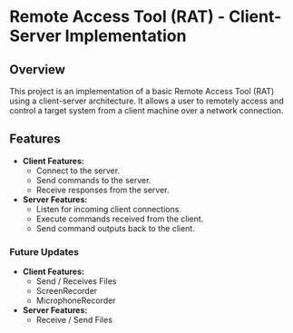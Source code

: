# Remote Access Tool (RAT) - Client-Server Implementation

## Overview
This project is an implementation of a basic Remote Access Tool (RAT) using a client-server architecture. It allows a user to remotely access and control a target system from a client machine over a network connection.

## Features
- **Client Features:**
  - Connect to the server.
  - Send commands to the server.
  - Receive responses from the server.
- **Server Features:**
  - Listen for incoming client connections.
  - Execute commands received from the client.
  - Send command outputs back to the client.
 
### Future Updates
- **Client Features:**
  - Send / Receives Files
  - ScreenRecorder
  - MicrophoneRecorder
- **Server Features:**
  - Receive / Send Files
  
     

